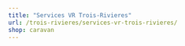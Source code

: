 ```yaml
---
title: "Services VR Trois-Rivieres"
url: /trois-rivieres/services-vr-trois-rivieres/
shop: caravan
---
```

